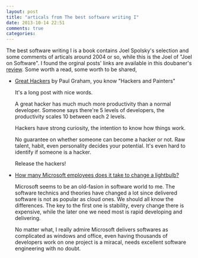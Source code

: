 ```yaml
---
layout: post
title: "articals from The best software writing I"
date: 2013-10-14 22:51
comments: true
categories: 
---
```


The best software writing I is a book contains Joel Spolsky's selection and some comments of articals around 2004 or so, while this is the Joel of "Joel on Software". I found the orginal posts' links are available in this doubaner's [review](http://book.douban.com/review/1449189/). Some worth a read, some worth to be shared,

+ [Great Hackers](http://paulgraham.com/gh.html) by Paul Graham, you know "Hackers and Painters"

  It's a long post with nice words.

  A great hacker has much much more productivity than a normal developer. Someone says there're 5 levels of developers, the productivity scales 10 between each 2 levels.

  Hackers have strong curiosity, the intention to know how things work.

  No guarantee on whether someone can become a hacker or not. Raw talent, habit, even personality decides your potential. It's even hard to identify if someone is a hacker.

  Release the hackers!

+ [How many Microsoft employees does it take to change a lightbulb?](http://blogs.msdn.com/b/ericlippert/archive/2003/10/28/53298.aspx)

  Microsoft seems to be an old-fasion in software world to me. The software technics and theories have changed a lot since delivered software is not as popular as cloud ones. We should all know the differences. The key to the first one is stability, every change there is expensive, while the later one we need most is rapid developing and delivering.

  No matter what, I really admire Microsoft delivers softwares as complicated as windows and office, even having thousands of developers work on one project is a miracal, needs excellent software engineering with no doubt.

